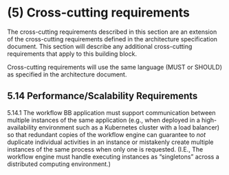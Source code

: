 # (5) Cross-cutting requirements

The cross-cutting requirements described in this section are an extension of the
cross-cutting requirements defined in the architecture specification document.
This section will describe any additional cross-cutting requirements that apply
to this building block.

Cross-cutting requirements will use the same language (MUST or SHOULD) as
specified in the architecture document.

## 5.14 Performance/Scalability Requirements

5.14.1 The workflow BB application must support communication between multiple
instances of the same application (e.g., when deployed in a high-availability
environment such as a Kubernetes cluster with a load balancer) so that redundant
copies of the workflow engine can guarantee to _not_ duplicate individual
activities in an instance or mistakenly create multiple instances of the same
process when only one is requested. (I.E., The workflow engine must handle
executing instances as “singletons” across a distributed computing environment.)
